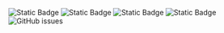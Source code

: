 ![Static Badge](https://img.shields.io/badge/blacklists-61-000000) ![Static Badge](https://img.shields.io/badge/blacklisted-2955347-cc0000) ![Static Badge](https://img.shields.io/badge/whitelisted-2250-00CC00) ![Static Badge](https://img.shields.io/badge/streaming_blacklist-28107-000000) ![GitHub issues](https://img.shields.io/github/issues/fabriziosalmi/blacklists)
